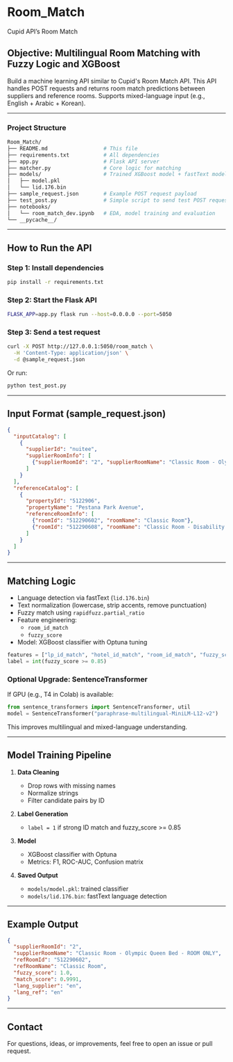 # Room_Match

Cupid API’s Room Match

##  Objective: Multilingual Room Matching with Fuzzy Logic and XGBoost

Build a machine learning API similar to Cupid's Room Match API.
This API handles POST requests and returns room match predictions between suppliers and reference rooms.
Supports mixed-language input (e.g., English + Arabic + Korean).

---

###  Project Structure

```bash
Room_Match/
├── README.md                  # This file
├── requirements.txt           # All dependencies
├── app.py                     # Flask API server
├── matcher.py                 # Core logic for matching
├── models/                    # Trained XGBoost model + fastText model
│   ├── model.pkl
│   └── lid.176.bin
├── sample_request.json        # Example POST request payload
├── test_post.py               # Simple script to send test POST request
├── notebooks/
│   └── room_match_dev.ipynb   # EDA, model training and evaluation
└── __pycache__/
```

---

##  How to Run the API

###  Step 1: Install dependencies
```bash
pip install -r requirements.txt
```

###  Step 2: Start the Flask API
```bash
FLASK_APP=app.py flask run --host=0.0.0.0 --port=5050
```

###  Step 3: Send a test request
```bash
curl -X POST http://127.0.0.1:5050/room_match \
  -H 'Content-Type: application/json' \
  -d @sample_request.json
```

Or run:
```bash
python test_post.py
```

---

##  Input Format (sample_request.json)
```json
{
  "inputCatalog": [
    {
      "supplierId": "nuitee",
      "supplierRoomInfo": [
        {"supplierRoomId": "2", "supplierRoomName": "Classic Room - Olympic Queen Bed - ROOM ONLY"}
      ]
    }
  ],
  "referenceCatalog": [
    {
      "propertyId": "5122906",
      "propertyName": "Pestana Park Avenue",
      "referenceRoomInfo": [
        {"roomId": "512290602", "roomName": "Classic Room"},
        {"roomId": "512290608", "roomName": "Classic Room - Disability Access"}
      ]
    }
  ]
}
```

---

##  Matching Logic

- Language detection via fastText (`lid.176.bin`)
- Text normalization (lowercase, strip accents, remove punctuation)
- Fuzzy match using `rapidfuzz.partial_ratio`
- Feature engineering:
  - `room_id_match`
  - `fuzzy_score`
- Model: XGBoost classifier with Optuna tuning

```python
features = ["lp_id_match", "hotel_id_match", "room_id_match", "fuzzy_score"]
label = int(fuzzy_score >= 0.85)
```

###  Optional Upgrade: SentenceTransformer
If GPU (e.g., T4 in Colab) is available:
```python
from sentence_transformers import SentenceTransformer, util
model = SentenceTransformer("paraphrase-multilingual-MiniLM-L12-v2")
```
This improves multilingual and mixed-language understanding.

---

##  Model Training Pipeline

1. **Data Cleaning**
   - Drop rows with missing names
   - Normalize strings
   - Filter candidate pairs by ID

2. **Label Generation**
   - `label = 1` if strong ID match and fuzzy_score >= 0.85 

3. **Model**
   - XGBoost classifier with Optuna
   - Metrics: F1, ROC-AUC, Confusion matrix

4. **Saved Output**
   - `models/model.pkl`: trained classifier
   - `models/lid.176.bin`: fastText language detection

---

##  Example Output
```json
{
  "supplierRoomId": "2",
  "supplierRoomName": "Classic Room - Olympic Queen Bed - ROOM ONLY",
  "refRoomId": "512290602",
  "refRoomName": "Classic Room",
  "fuzzy_score": 1.0,
  "match_score": 0.9991,
  "lang_supplier": "en",
  "lang_ref": "en"
}
```

---

## Contact
For questions, ideas, or improvements, feel free to open an issue or pull request.
